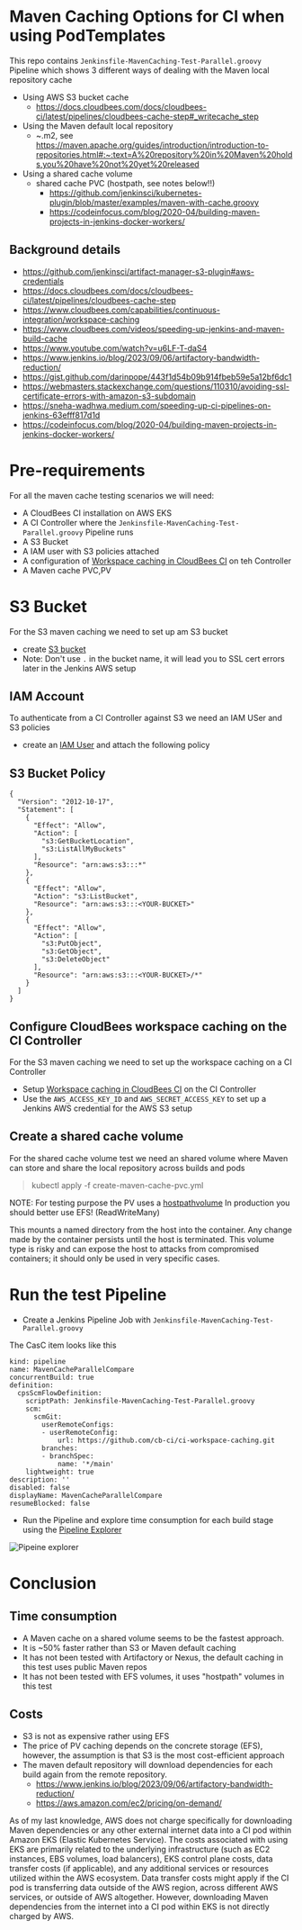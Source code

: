 # Maven Caching Options for CI when using PodTemplates

This repo contains `Jenkinsfile-MavenCaching-Test-Parallel.groovy` Pipeline  which shows 3 different ways of dealing with the Maven local repository cache

* Using AWS S3 bucket cache 
  * https://docs.cloudbees.com/docs/cloudbees-ci/latest/pipelines/cloudbees-cache-step#_writecache_step
* Using the Maven default local repository 
  * ~.m2, see https://maven.apache.org/guides/introduction/introduction-to-repositories.html#:~:text=A%20repository%20in%20Maven%20holds,you%20have%20not%20yet%20released
* Using a shared cache volume 
  * shared cache PVC (hostpath, see notes below!!)
    * https://github.com/jenkinsci/kubernetes-plugin/blob/master/examples/maven-with-cache.groovy
    * https://codeinfocus.com/blog/2020-04/building-maven-projects-in-jenkins-docker-workers/ 

## Background details

* https://github.com/jenkinsci/artifact-manager-s3-plugin#aws-credentials
* https://docs.cloudbees.com/docs/cloudbees-ci/latest/pipelines/cloudbees-cache-step
* https://www.cloudbees.com/capabilities/continuous-integration/workspace-caching
* https://www.cloudbees.com/videos/speeding-up-jenkins-and-maven-build-cache
* https://www.youtube.com/watch?v=u6LF-T-daS4
* https://www.jenkins.io/blog/2023/09/06/artifactory-bandwidth-reduction/
* https://gist.github.com/darinpope/443f1d54b09b914fbeb59e5a12bf6dc1 
* https://webmasters.stackexchange.com/questions/110310/avoiding-ssl-certificate-errors-with-amazon-s3-subdomain
* https://sneha-wadhwa.medium.com/speeding-up-ci-pipelines-on-jenkins-63efff817d1d
* https://codeinfocus.com/blog/2020-04/building-maven-projects-in-jenkins-docker-workers/

# Pre-requirements

For all the maven cache testing scenarios we will need: 

* A CloudBees CI installation on AWS EKS
* A CI Controller where the `Jenkinsfile-MavenCaching-Test-Parallel.groovy` Pipeline runs
* A S3 Bucket 
* A IAM user with S3 policies attached 
* A configuration of [Workspace caching in CloudBees CI](https://www.cloudbees.com/capabilities/continuous-integration/workspace-caching) on teh Controller
* A Maven cache PVC,PV 

# S3 Bucket

For the S3 maven caching we need to set up am S3 bucket 

* create [S3 bucket](https://docs.aws.amazon.com/AmazonS3/latest/userguide/create-bucket-overview.html)
* Note: Don't use `.` in the bucket name, it will lead you to SSL cert errors later in the Jenkins AWS setup

## IAM Account

To authenticate from a CI Controller against S3 we need an IAM USer and S3 policies

* create an [IAM User](https://docs.aws.amazon.com/IAM/latest/UserGuide/id_users_create.html) and attach the following policy 

## S3 Bucket Policy

```
{
  "Version": "2012-10-17",
  "Statement": [
    {
      "Effect": "Allow",
      "Action": [
        "s3:GetBucketLocation",
        "s3:ListAllMyBuckets"
      ],
      "Resource": "arn:aws:s3:::*"
    },
    {
      "Effect": "Allow",
      "Action": "s3:ListBucket",
      "Resource": "arn:aws:s3:::<YOUR-BUCKET>"
    },
    {
      "Effect": "Allow",
      "Action": [
        "s3:PutObject",
        "s3:GetObject",
        "s3:DeleteObject"
      ],
      "Resource": "arn:aws:s3:::<YOUR-BUCKET>/*"
    }
  ]
}
```

## Configure CloudBees workspace caching on the CI Controller

For the S3 maven caching we need to set up the workspace caching on a CI Controller

* Setup [Workspace caching in CloudBees CI](https://www.cloudbees.com/capabilities/continuous-integration/workspace-caching) on the CI Controller
* Use the `AWS_ACCESS_KEY_ID` and `AWS_SECRET_ACCESS_KEY` to set up a Jenkins AWS credential for the AWS S3 setup

## Create a shared cache volume

For the shared cache volume test we need an shared volume where Maven can store and share the local repository across builds and pods

> kubectl apply -f create-maven-cache-pvc.yml 

NOTE: For testing purpose the PV uses a [hostpathvolume](https://kubernetes.io/docs/concepts/storage/volumes/#hostpath)
In production you should better use EFS! (ReadWriteMany) 

This mounts a named directory from the host into the container. Any change made by the container persists until the host is terminated. 
This volume type is risky and can expose the host to attacks from compromised containers; it should only be used in very specific cases.

# Run the test Pipeline

* Create a Jenkins Pipeline Job with `Jenkinsfile-MavenCaching-Test-Parallel.groovy`

The CasC item looks like this
```
kind: pipeline
name: MavenCacheParallelCompare
concurrentBuild: true
definition:
  cpsScmFlowDefinition:
    scriptPath: Jenkinsfile-MavenCaching-Test-Parallel.groovy
    scm:
      scmGit:
        userRemoteConfigs:
        - userRemoteConfig:
            url: https://github.com/cb-ci/ci-workspace-caching.git
        branches:
        - branchSpec:
            name: '*/main'
    lightweight: true
description: ''
disabled: false
displayName: MavenCacheParallelCompare
resumeBlocked: false
```

* Run the Pipeline and explore time consumption for each build stage using the [Pipeline Explorer](https://docs.cloudbees.com/docs/cloudbees-ci/latest/pipelines/cloudbees-pipeline-explorer-plugin)

![Pipeine explorer](images/pipeline-explorer.png?raw=true "PipelineExplorer")


# Conclusion

## Time consumption

* A Maven cache on a shared volume seems to be the fastest approach.
* It is ~50% faster rather than S3 or Maven default caching
* It has not been tested with Artifactory or Nexus, the default caching in this test uses public Maven repos
* It has not been tested with EFS volumes, it uses "hostpath" volumes in this test

## Costs 

* S3 is not as expensive rather using EFS
* The price of PV caching depends on the concrete storage (EFS), however, the assumption is that S3 is the most cost-efficient approach
* The maven default repository will download dependencies for each build again from the remote repository.
  * https://www.jenkins.io/blog/2023/09/06/artifactory-bandwidth-reduction/
  * https://aws.amazon.com/ec2/pricing/on-demand/

As of my last knowledge, AWS does not charge specifically for downloading Maven dependencies or any other external internet data into a CI pod within Amazon EKS (Elastic Kubernetes Service).
The costs associated with using EKS are primarily related to the underlying infrastructure (such as EC2 instances, EBS volumes, load balancers), EKS control plane costs, data transfer costs (if applicable), and any additional services or resources utilized within the AWS ecosystem.
Data transfer costs might apply if the CI pod is transferring data outside of the AWS region, across different AWS services, or outside of AWS altogether. However, downloading Maven dependencies from the internet into a CI pod within EKS is not directly charged by AWS.





